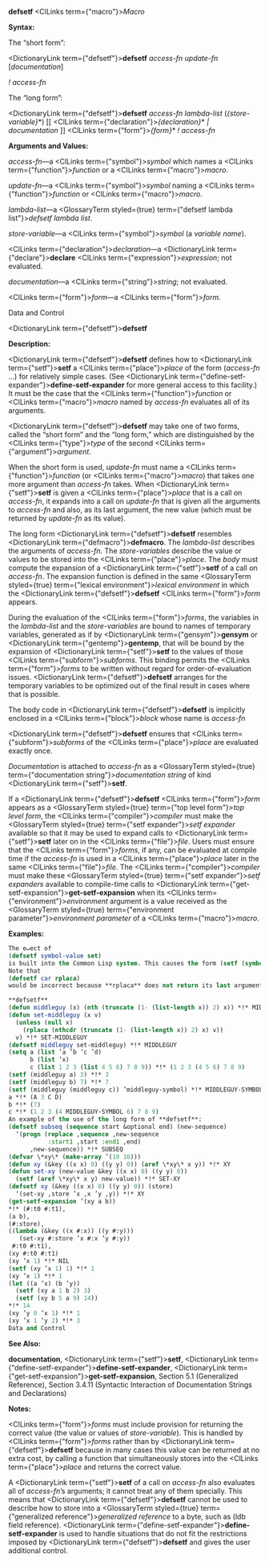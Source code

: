 **defsetf** <ClLinks  term={"macro"}><i>Macro</i></ClLinks> 



**Syntax:** 



The “short form”: 



<DictionaryLink  term={"defsetf"}><b>defsetf</b></DictionaryLink> *access-fn update-fn* [*documentation*] 



*! access-fn* 



The “long form”: 



<DictionaryLink  term={"defsetf"}><b>defsetf</b></DictionaryLink> *access-fn lambda-list* (*\{store-variable\}*\*) [[ <ClLinks  term={"declaration"}><i>\{declaration\}</i></ClLinks>\* *| documentation* ]] <ClLinks  term={"form"}><i>\{form\}</i></ClLinks>\* *! access-fn* 



**Arguments and Values:** 



*access-fn*—a <ClLinks  term={"symbol"}><i>symbol</i></ClLinks> which names a <ClLinks  term={"function"}><i>function</i></ClLinks> or a <ClLinks  term={"macro"}><i>macro</i></ClLinks>. 



*update-fn*—a <ClLinks  term={"symbol"}><i>symbol</i></ClLinks> naming a <ClLinks  term={"function"}><i>function</i></ClLinks> or <ClLinks  term={"macro"}><i>macro</i></ClLinks>. 



*lambda-list*—a <GlossaryTerm styled={true} term={"defsetf lambda list"}><i>defsetf lambda list</i></GlossaryTerm>. 



*store-variable*—a <ClLinks  term={"symbol"}><i>symbol</i></ClLinks> (a *variable name*). 



<ClLinks  term={"declaration"}><i>declaration</i></ClLinks>—a <DictionaryLink  term={"declare"}><b>declare</b></DictionaryLink> <ClLinks  term={"expression"}><i>expression</i></ClLinks>; not evaluated. 



*documentation*—a <ClLinks  term={"string"}><i>string</i></ClLinks>; not evaluated. 



<ClLinks  term={"form"}><i>form</i></ClLinks>—a <ClLinks  term={"form"}><i>form</i></ClLinks>. 



Data and Control 



 



 



<DictionaryLink  term={"defsetf"}><b>defsetf</b></DictionaryLink> 



**Description:** 



<DictionaryLink  term={"defsetf"}><b>defsetf</b></DictionaryLink> defines how to <DictionaryLink  term={"setf"}><b>setf</b></DictionaryLink> a <ClLinks  term={"place"}><i>place</i></ClLinks> of the form (*access-fn* ...) for relatively simple cases. (See <DictionaryLink  term={"define-setf-expander"}><b>define-setf-expander</b></DictionaryLink> for more general access to this facility.) It must be the case that the <ClLinks  term={"function"}><i>function</i></ClLinks> or <ClLinks  term={"macro"}><i>macro</i></ClLinks> named by *access-fn* evaluates all of its arguments. 



<DictionaryLink  term={"defsetf"}><b>defsetf</b></DictionaryLink> may take one of two forms, called the “short form” and the “long form,” which are distinguished by the <ClLinks  term={"type"}><i>type</i></ClLinks> of the second <ClLinks  term={"argument"}><i>argument</i></ClLinks>. 



When the short form is used, *update-fn* must name a <ClLinks  term={"function"}><i>function</i></ClLinks> (or <ClLinks  term={"macro"}><i>macro</i></ClLinks>) that takes one more argument than *access-fn* takes. When <DictionaryLink  term={"setf"}><b>setf</b></DictionaryLink> is given a <ClLinks  term={"place"}><i>place</i></ClLinks> that is a call on *access-fn*, it expands into a call on *update-fn* that is given all the arguments to *access-fn* and also, as its last argument, the new value (which must be returned by *update-fn* as its value). 



The long form <DictionaryLink  term={"defsetf"}><b>defsetf</b></DictionaryLink> resembles <DictionaryLink  term={"defmacro"}><b>defmacro</b></DictionaryLink>. The *lambda-list* describes the arguments of *access-fn*. The *store-variables* describe the value or values to be stored into the <ClLinks  term={"place"}><i>place</i></ClLinks>. The *body* must compute the expansion of a <DictionaryLink  term={"setf"}><b>setf</b></DictionaryLink> of a call on *access-fn*. The expansion function is defined in the same <GlossaryTerm styled={true} term={"lexical environment"}><i>lexical environment</i></GlossaryTerm> in which the <DictionaryLink  term={"defsetf"}><b>defsetf</b></DictionaryLink> <ClLinks  term={"form"}><i>form</i></ClLinks> appears. 



During the evaluation of the <ClLinks  term={"form"}><i>forms</i></ClLinks>, the variables in the *lambda-list* and the *store-variables* are bound to names of temporary variables, generated as if by <DictionaryLink  term={"gensym"}><b>gensym</b></DictionaryLink> or <DictionaryLink  term={"gentemp"}><b>gentemp</b></DictionaryLink>, that will be bound by the expansion of <DictionaryLink  term={"setf"}><b>setf</b></DictionaryLink> to the values of those <ClLinks  term={"subform"}><i>subforms</i></ClLinks>. This binding permits the <ClLinks  term={"form"}><i>forms</i></ClLinks> to be written without regard for order-of-evaluation issues. <DictionaryLink  term={"defsetf"}><b>defsetf</b></DictionaryLink> arranges for the temporary variables to be optimized out of the final result in cases where that is possible. 



The body code in <DictionaryLink  term={"defsetf"}><b>defsetf</b></DictionaryLink> is implicitly enclosed in a <ClLinks  term={"block"}><i>block</i></ClLinks> whose name is *access-fn* 



<DictionaryLink  term={"defsetf"}><b>defsetf</b></DictionaryLink> ensures that <ClLinks  term={"subform"}><i>subforms</i></ClLinks> of the <ClLinks  term={"place"}><i>place</i></ClLinks> are evaluated exactly once. 



*Documentation* is attached to *access-fn* as a <GlossaryTerm styled={true} term={"documentation string"}><i>documentation string</i></GlossaryTerm> of kind <DictionaryLink  term={"setf"}><b>setf</b></DictionaryLink>. 



If a <DictionaryLink  term={"defsetf"}><b>defsetf</b></DictionaryLink> <ClLinks  term={"form"}><i>form</i></ClLinks> appears as a <GlossaryTerm styled={true} term={"top level form"}><i>top level form</i></GlossaryTerm>, the <ClLinks  term={"compiler"}><i>compiler</i></ClLinks> must make the <GlossaryTerm styled={true} term={"setf expander"}><i>setf expander</i></GlossaryTerm> available so that it may be used to expand calls to <DictionaryLink  term={"setf"}><b>setf</b></DictionaryLink> later on in the <ClLinks  term={"file"}><i>file</i></ClLinks>. Users must ensure that the <ClLinks  term={"form"}><i>forms</i></ClLinks>, if any, can be evaluated at compile time if the *access-fn* is used in a <ClLinks  term={"place"}><i>place</i></ClLinks> later in the same <ClLinks  term={"file"}><i>file</i></ClLinks>. The <ClLinks  term={"compiler"}><i>compiler</i></ClLinks> must make these <GlossaryTerm styled={true} term={"setf expander"}><i>setf expanders</i></GlossaryTerm> available to compile-time calls to <DictionaryLink  term={"get-setf-expansion"}><b>get-setf-expansion</b></DictionaryLink> when its <ClLinks  term={"environment"}><i>environment</i></ClLinks> argument is a value received as the <GlossaryTerm styled={true} term={"environment parameter"}><i>environment parameter</i></GlossaryTerm> of a <ClLinks  term={"macro"}><i>macro</i></ClLinks>. 



**Examples:**
```lisp
The e↵ect of 
(defsetf symbol-value set) 
is built into the Common Lisp system. This causes the form (setf (symbol-value foo) fu) to expand into (set foo fu). 
Note that 
(defsetf car rplaca) 
would be incorrect because **rplaca** does not return its last argument. 

**defsetf** 
(defun middleguy (x) (nth (truncate (1- (list-length x)) 2) x)) *!* MIDDLEGUY 
(defun set-middleguy (x v) 
  (unless (null x) 
    (rplaca (nthcdr (truncate (1- (list-length x)) 2) x) v)) 
  v) *!* SET-MIDDLEGUY 
(defsetf middleguy set-middleguy) *!* MIDDLEGUY 
(setq a (list ’a ’b ’c ’d) 
      b (list ’x) 
      c (list 1 2 3 (list 4 5 6) 7 8 9)) *!* (1 2 3 (4 5 6) 7 8 9) 
(setf (middleguy a) 3) *!* 3 
(setf (middleguy b) 7) *!* 7 
(setf (middleguy (middleguy c)) ’middleguy-symbol) *!* MIDDLEGUY-SYMBOL 
a *!* (A 3 C D) 
b *!* (7) 
c *!* (1 2 3 (4 MIDDLEGUY-SYMBOL 6) 7 8 9) 
An example of the use of the long form of **defsetf**: 
(defsetf subseq (sequence start &optional end) (new-sequence) 
  ‘(progn (replace ,sequence ,new-sequence 
		   :start1 ,start :end1 ,end) 
	  ,new-sequence)) *!* SUBSEQ 
(defvar \*xy\* (make-array ’(10 10))) 
(defun xy (&key ((x x) 0) ((y y) 0)) (aref \*xy\* x y)) *!* XY 
(defun set-xy (new-value &key ((x x) 0) ((y y) 0)) 
  (setf (aref \*xy\* x y) new-value)) *!* SET-XY 
(defsetf xy (&key ((x x) 0) ((y y) 0)) (store) 
  ‘(set-xy ,store ’x ,x ’y ,y)) *!* XY 
(get-setf-expansion ’(xy a b)) 
*!* (#:t0 #:t1), 
(a b), 
(#:store), 
((lambda (&key ((x #:x)) ((y #:y))) 
   (set-xy #:store ’x #:x ’y #:y)) 
 #:t0 #:t1), 
(xy #:t0 #:t1) 
(xy ’x 1) *!* NIL 
(setf (xy ’x 1) 1) *!* 1 
(xy ’x 1) *!* 1 
(let ((a ’x) (b ’y)) 
  (setf (xy a 1 b 2) 3) 
  (setf (xy b 5 a 9) 14)) 
*!* 14 
(xy ’y 0 ’x 1) *!* 1 
(xy ’x 1 ’y 2) *!* 3 
Data and Control 

```
**See Also:** 



**documentation**, <DictionaryLink  term={"setf"}><b>setf</b></DictionaryLink>, <DictionaryLink  term={"define-setf-expander"}><b>define-setf-expander</b></DictionaryLink>, <DictionaryLink  term={"get-setf-expansion"}><b>get-setf-expansion</b></DictionaryLink>, Section 5.1 (Generalized Reference), Section 3.4.11 (Syntactic Interaction of Documentation Strings and Declarations) 



**Notes:** 



<ClLinks  term={"form"}><i>forms</i></ClLinks> must include provision for returning the correct value (the value or values of *store-variable*). This is handled by <ClLinks  term={"form"}><i>forms</i></ClLinks> rather than by <DictionaryLink  term={"defsetf"}><b>defsetf</b></DictionaryLink> because in many cases this value can be returned at no extra cost, by calling a function that simultaneously stores into the <ClLinks  term={"place"}><i>place</i></ClLinks> and returns the correct value. 



A <DictionaryLink  term={"setf"}><b>setf</b></DictionaryLink> of a call on *access-fn* also evaluates all of *access-fn*’s arguments; it cannot treat any of them specially. This means that <DictionaryLink  term={"defsetf"}><b>defsetf</b></DictionaryLink> cannot be used to describe how to store into a <GlossaryTerm styled={true} term={"generalized reference"}><i>generalized reference</i></GlossaryTerm> to a byte, such as (ldb field reference). <DictionaryLink  term={"define-setf-expander"}><b>define-setf-expander</b></DictionaryLink> is used to handle situations that do not fit the restrictions imposed by <DictionaryLink  term={"defsetf"}><b>defsetf</b></DictionaryLink> and gives the user additional control. 



